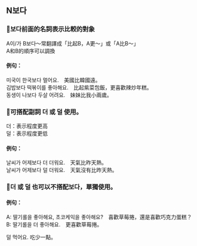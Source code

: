 <!-- <span class="small">延伸閱讀：<a href="/blog/post/10">[韓文文法]或 (이)나、거나</a></span> -->

##  N보다

### 📌보다前面的名詞表示比較的對象
A이/가 B보다～常翻譯成「比起B，A更～」或「A比B～」<br>
A和B的順序可以調換

#### 例句：
미국이 한국<font class="highlight">보다</font> 멀어요.　美國比韓國遠。<br>
김밥<font class="highlight">보다</font> 떡볶이를 좋아해요.　比起紫菜包飯，更喜歡辣炒年糕。<br>
동생이 나<font class="highlight">보다</font> 두살 어려요.　妹妹比我小兩歲。<br>

### 📌可搭配副詞 더 或 덜 使用。
더：表示程度更高<br>
덜：表示程度更低

#### 例句：
날씨가 어제<font class="highlight">보다 더</font> 더워요.　天氣比昨天熱。<br>
날씨가 어제<font class="highlight">보다 덜</font> 더워요.　天氣沒有比昨天熱。<br>
<!-- 딸기롤이 초코케익보다 더</font> 맛있어 보여요.　草莓捲看起來比巧克力蛋糕更好吃。<br>
딸기롤이 초코케익<font class="highlight">보다 덜 맛있어 보여요.　草莓捲看起來比巧克力蛋糕更不好吃。<br> -->

### 📌더 或 덜 也可以不搭配보다，單獨使用。

#### 例句：
A: 딸기롤을 좋아해요, 초코케익을 좋아해요?　喜歡草莓捲，還是喜歡巧克力蛋糕？<br>
B: 딸기롤을 <font class="highlight">더</font> 좋아해요.　更喜歡草莓捲。<br>

<font class="highlight">덜</font> 먹어요. 吃少一點。<br>
